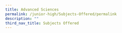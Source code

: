 ```yaml
---
title: Advanced Sciences
permalink: /junior-high/Subjects-Offered/permalink
description: ""
third_nav_title: Subjects Offered
---
```

